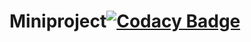 # Miniproject[![Codacy Badge](https://app.codacy.com/project/badge/Grade/50a478ab79a7427c9a624f546ade3aff)](https://www.codacy.com/gh/99002530/Miniproject/dashboard?utm_source=github.com&amp;utm_medium=referral&amp;utm_content=99002530/Miniproject&amp;utm_campaign=Badge_Grade)
